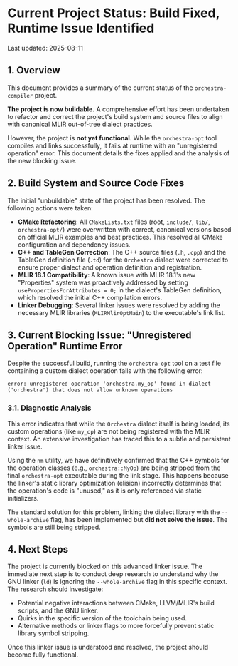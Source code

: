 # Current Project Status: Build Fixed, Runtime Issue Identified

Last updated: 2025-08-11

## 1. Overview

This document provides a summary of the current status of the `orchestra-compiler` project.

**The project is now buildable.** A comprehensive effort has been undertaken to refactor and correct the project's build system and source files to align with canonical MLIR out-of-tree dialect practices.

However, the project is **not yet functional**. While the `orchestra-opt` tool compiles and links successfully, it fails at runtime with an "unregistered operation" error. This document details the fixes applied and the analysis of the new blocking issue.

## 2. Build System and Source Code Fixes

The initial "unbuildable" state of the project has been resolved. The following actions were taken:

*   **CMake Refactoring**: All `CMakeLists.txt` files (root, `include/`, `lib/`, `orchestra-opt/`) were overwritten with correct, canonical versions based on official MLIR examples and best practices. This resolved all CMake configuration and dependency issues.
*   **C++ and TableGen Correction**: The C++ source files (`.h`, `.cpp`) and the TableGen definition file (`.td`) for the `Orchestra` dialect were corrected to ensure proper dialect and operation definition and registration.
*   **MLIR 18.1 Compatibility**: A known issue with MLIR 18.1's new "Properties" system was proactively addressed by setting `usePropertiesForAttributes = 0;` in the dialect's TableGen definition, which resolved the initial C++ compilation errors.
*   **Linker Debugging**: Several linker issues were resolved by adding the necessary MLIR libraries (`MLIRMlirOptMain`) to the executable's link list.

## 3. Current Blocking Issue: "Unregistered Operation" Runtime Error

Despite the successful build, running the `orchestra-opt` tool on a test file containing a custom dialect operation fails with the following error:

```
error: unregistered operation 'orchestra.my_op' found in dialect ('orchestra') that does not allow unknown operations
```

### 3.1. Diagnostic Analysis

This error indicates that while the `Orchestra` dialect itself is being loaded, its custom operations (like `my_op`) are not being registered with the MLIR context. An extensive investigation has traced this to a subtle and persistent linker issue.

Using the `nm` utility, we have definitively confirmed that the C++ symbols for the operation classes (e.g., `orchestra::MyOp`) are being stripped from the final `orchestra-opt` executable during the link stage. This happens because the linker's static library optimization (elision) incorrectly determines that the operation's code is "unused," as it is only referenced via static initializers.

The standard solution for this problem, linking the dialect library with the `--whole-archive` flag, has been implemented but **did not solve the issue**. The symbols are still being stripped.

## 4. Next Steps

The project is currently blocked on this advanced linker issue. The immediate next step is to conduct deep research to understand why the GNU linker (`ld`) is ignoring the `--whole-archive` flag in this specific context. The research should investigate:
*   Potential negative interactions between CMake, LLVM/MLIR's build scripts, and the GNU linker.
*   Quirks in the specific version of the toolchain being used.
*   Alternative methods or linker flags to more forcefully prevent static library symbol stripping.

Once this linker issue is understood and resolved, the project should become fully functional.
